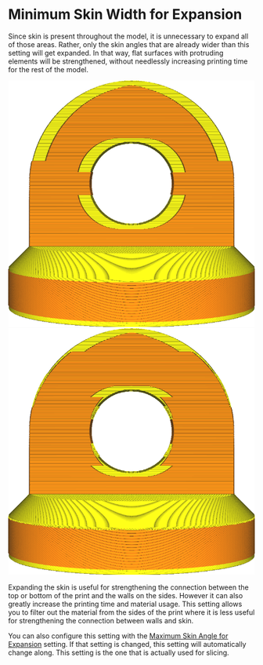 Minimum Skin Width for Expansion
====
Since skin is present throughout the model, it is unnecessary to expand all of those areas. Rather, only the skin angles that are already wider than this setting will get expanded. In that way, flat surfaces with protruding elements will be strengthened, without needlessly increasing printing time for the rest of the model.


![Set to 0mm, all skin is expanded with the Skin Expand Distance setting](images/max_skin_angle_for_expansion_90.png)
![Set to 0.8mm, only the flat areas are expanded](images/max_skin_angle_for_expansion_45.png)

Expanding the skin is useful for strengthening the connection between the top or bottom of the print and the walls on the sides. However it can also greatly increase the printing time and material usage. This setting allows you to filter out the material from the sides of the print where it is less useful for strengthening the connection between walls and skin.

You can also configure this setting with the [Maximum Skin Angle for Expansion](max_skin_angle_for_expansion.md) setting. If that setting is changed, this setting will automatically change along. This setting is the one that is actually used for slicing.